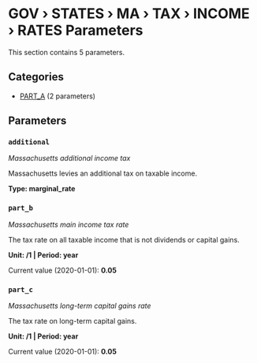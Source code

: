 # GOV › STATES › MA › TAX › INCOME › RATES Parameters

This section contains 5 parameters.

## Categories

- [PART_A](part_a/index.md) (2 parameters)

## Parameters

### `additional`
*Massachusetts additional income tax*

Massachusetts levies an additional tax on taxable income.

**Type: marginal_rate**


### `part_b`
*Massachusetts main income tax rate*

The tax rate on all taxable income that is not dividends or capital gains.

**Unit: /1 | Period: year**

Current value (2020-01-01): **0.05**


### `part_c`
*Massachusetts long-term capital gains rate*

The tax rate on long-term capital gains.

**Unit: /1 | Period: year**

Current value (2020-01-01): **0.05**

